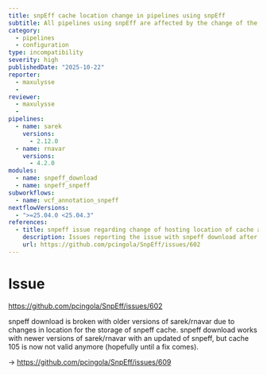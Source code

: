 ```yaml
---
title: snpEff cache location change in pipelines using snpEff
subtitle: All pipelines using snpEff are affected by the change of the default cache location in snpEff happening in August 2025.
category:
  - pipelines
  - configuration
type: incompatibility
severity: high
publishedDate: "2025-10-22"
reporter:
  - maxulysse
  -
reviewer:
  - maxulysse
  -
pipelines:
  - name: sarek
    versions:
      - 2.12.0
  - name: rnavar
    versions:
      - 4.2.0
modules:
  - name: snpeff_download
  - name: snpeff_snpeff
subworkflows:
  - name: vcf_annotation_snpeff
nextflowVersions:
  - ">=25.04.0 <25.04.3"
references:
  - title: snpeff issue regarding change of hosting location of cache and binaries
    description: Issues reporting the issue with snpeff download after the change of hosting location
    url: https://github.com/pcingola/SnpEff/issues/602
---
```


# Issue

https://github.com/pcingola/SnpEff/issues/602

snpeff download is broken with older versions of sarek/rnavar due to changes in location for the storage of snpeff cache.
snpeff download works with newer versions of sarek/rnavar with an updated of snpeff, but cache 105 is now not valid anymore (hopefully until a fix comes).

-> https://github.com/pcingola/SnpEff/issues/609
